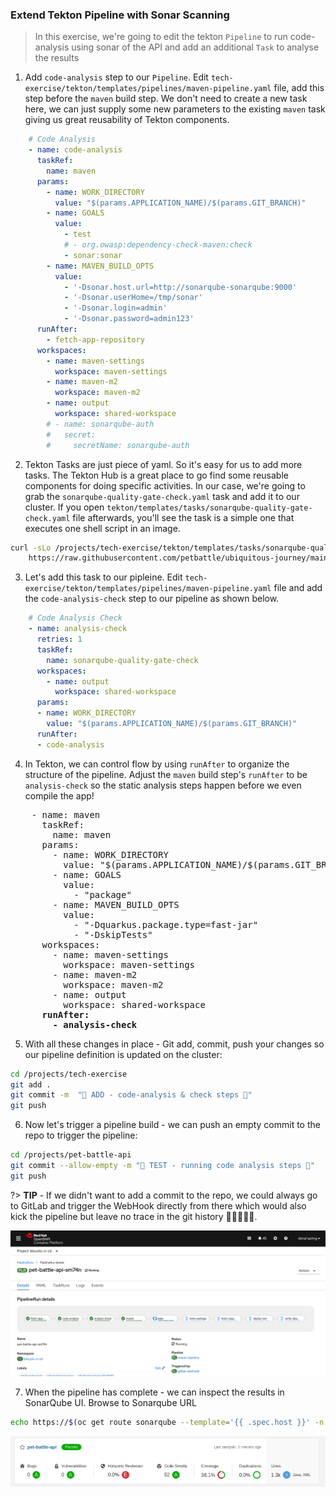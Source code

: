 ### Extend Tekton Pipeline with Sonar Scanning

> In this exercise, we're going to edit the tekton `Pipeline` to run code-analysis using sonar of the API and add an additional `Task` to analyse the results

1. Add `code-analysis` step to our `Pipeline`. Edit `tech-exercise/tekton/templates/pipelines/maven-pipeline.yaml` file, add this step before the `maven` build step. We don't need to create a new task here, we can just supply some new parameters to the existing `maven` task giving us great reusability of Tekton components.

```yaml
    # Code Analysis
    - name: code-analysis
      taskRef:
        name: maven
      params:
        - name: WORK_DIRECTORY
          value: "$(params.APPLICATION_NAME)/$(params.GIT_BRANCH)"
        - name: GOALS
          value:
            - test
            # - org.owasp:dependency-check-maven:check
            - sonar:sonar
        - name: MAVEN_BUILD_OPTS
          value:
            - '-Dsonar.host.url=http://sonarqube-sonarqube:9000'
            - '-Dsonar.userHome=/tmp/sonar'
            - '-Dsonar.login=admin'
            - '-Dsonar.password=admin123'
      runAfter:
        - fetch-app-repository
      workspaces:
        - name: maven-settings
          workspace: maven-settings
        - name: maven-m2
          workspace: maven-m2
        - name: output
          workspace: shared-workspace
        # - name: sonarqube-auth
        #   secret:
        #     secretName: sonarqube-auth
```

2. Tekton Tasks are just piece of yaml. So it's easy for us to add more tasks. The Tekton Hub is a great place to go find some reusable components for doing specific activities. In our case, we're going to grab the `sonarqube-quality-gate-check.yaml` task and add it to our cluster. If you open `tekton/templates/tasks/sonarqube-quality-gate-check.yaml` file afterwards, you'll see the task is a simple one that executes one shell script in an image. 

```bash
curl -sLo /projects/tech-exercise/tekton/templates/tasks/sonarqube-quality-gate-check.yaml \
    https://raw.githubusercontent.com/petbattle/ubiquitous-journey/main/tekton/tasks/sonarqube-quality-gate-check.yaml
```

3. Let's add this task to our pipleine. Edit `tech-exercise/tekton/templates/pipelines/maven-pipeline.yaml` file and add the `code-analysis-check` step to our pipeline as shown below.

```yaml
    # Code Analysis Check
    - name: analysis-check
      retries: 1
      taskRef:
        name: sonarqube-quality-gate-check
      workspaces:
        - name: output
          workspace: shared-workspace
      params:
      - name: WORK_DIRECTORY
        value: "$(params.APPLICATION_NAME)/$(params.GIT_BRANCH)"
      runAfter:
      - code-analysis
```

4. In Tekton, we can control flow by using `runAfter` to organize the structure of the pipeline. Adjust the `maven` build step's `runAfter` to be `analysis-check` so the static analysis steps happen before we even compile the app!

<pre>
    - name: maven
      taskRef:
        name: maven
      params:
        - name: WORK_DIRECTORY
          value: "$(params.APPLICATION_NAME)/$(params.GIT_BRANCH)"
        - name: GOALS
          value:
            - "package"
        - name: MAVEN_BUILD_OPTS
          value:
            - "-Dquarkus.package.type=fast-jar"
            - "-DskipTests"
      workspaces:
        - name: maven-settings
          workspace: maven-settings
        - name: maven-m2
          workspace: maven-m2
        - name: output
          workspace: shared-workspace
      <strong>runAfter:
        - analysis-check</strong>
</pre>

5. With all these changes in place - Git add, commit, push your changes so our pipeline definition is updated on the cluster:

```bash
cd /projects/tech-exercise
git add .
git commit -m  "🥽 ADD - code-analysis & check steps 🥽" 
git push 
```

6. Now let's trigger a pipeline build - we can push an empty commit to the repo to trigger the pipeline:

```bash
cd /projects/pet-battle-api
git commit --allow-empty -m "🧦 TEST - running code analysis steps 🧦"
git push
```

?> **TIP** - If we didn't want to add a commit to the repo, we could always go to GitLab and trigger the WebHook directly from there which would also kick the pipeline but leave no trace in the git history 🧙‍♀️✨🧙‍♀️.

![images/sonar-pb-api-code-quality](images/sonar-pb-api-code-quality.png)

7. When the pipeline has complete - we can inspect the results in SonarQube UI. Browse to Sonarqube URL

```bash
echo https://$(oc get route sonarqube --template='{{ .spec.host }}' -n ${TEAM_NAME}-ci-cd)
```
![images/sonar-pb-api.png](images/sonar-pb-api.png)
